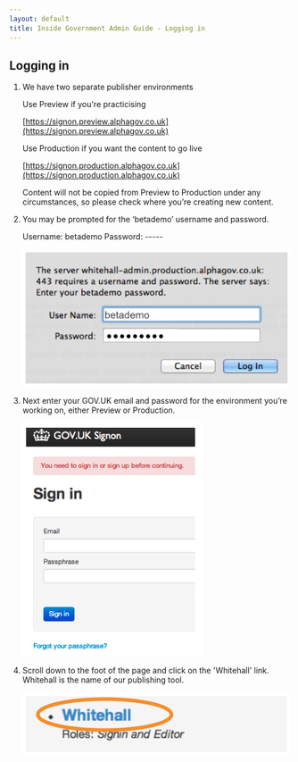 ```yaml
---
layout: default
title: Inside Government Admin Guide - Logging in
---
```


## Logging in


1. We have two separate publisher environments

   Use Preview if you're practicising
	
   [https://signon.preview.alphagov.co.uk](https://signon.preview.alphagov.co.uk)

   Use Production if you want the content to go live

   [https://signon.production.alphagov.co.uk](https://signon.production.alphagov.co.uk)

   Content will not be copied from Preview to Production under any circumstances, so please check where you’re creating new content.

2. You may be prompted for the ‘betademo’ username and password.

   Username: betademo
   Password: -----

   ![Get an account 5](get-an-account-5.png)
   
3. Next enter your GOV.UK email and password for the environment you’re working on, either Preview or Production.

   ![Logging in 1](logging-in.png)
  
4. Scroll down to the foot of the page and click on the 'Whitehall' link. Whitehall is the name of our publishing tool.

	![Get an account 4](get-an-account-4.png)
